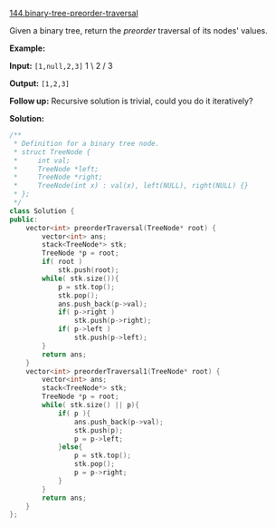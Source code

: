 [144.binary-tree-preorder-traversal](https://leetcode.com/problems/binary-tree-preorder-traversal/)  

Given a binary tree, return the _preorder_ traversal of its nodes' values.

**Example:**

**Input:** `[1,null,2,3]`
   1
    \\
     2
    /
   3

**Output:** `[1,2,3]`

**Follow up:** Recursive solution is trivial, could you do it iteratively?  



**Solution:**  

```cpp
/**
 * Definition for a binary tree node.
 * struct TreeNode {
 *     int val;
 *     TreeNode *left;
 *     TreeNode *right;
 *     TreeNode(int x) : val(x), left(NULL), right(NULL) {}
 * };
 */
class Solution {
public:
    vector<int> preorderTraversal(TreeNode* root) {
        vector<int> ans;
        stack<TreeNode*> stk;
        TreeNode *p = root;
        if( root )
            stk.push(root);
        while( stk.size()){
            p = stk.top();
            stk.pop();
            ans.push_back(p->val);
            if( p->right )
                stk.push(p->right);
            if( p->left )
                stk.push(p->left);
        }
        return ans;
    }
    vector<int> preorderTraversal1(TreeNode* root) {
        vector<int> ans;
        stack<TreeNode*> stk;
        TreeNode *p = root;
        while( stk.size() || p){
            if( p ){
                ans.push_back(p->val);
                stk.push(p);
                p = p->left;
            }else{
                p = stk.top();
                stk.pop();
                p = p->right;
            }
        }
        return ans;
    }
};
```
      